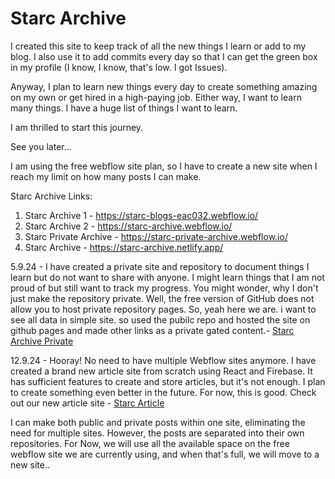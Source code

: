 # Starc Archive
I created this site to keep track of all the new things I learn or add to my blog. I also use it to add commits every day so that I can get the green box in my profile (I know, I know, that's low. I got Issues).

Anyway, I plan to learn new things every day to create something amazing on my own or get hired in a high-paying job. Either way, I want to learn many things. I have a huge list of things I want to learn.

I am thrilled to start this journey.

See you later...

I am using the free webflow site plan, so I have to create a new site when I reach my limit on how many posts I can make.

Starc Archive Links:
1. Starc Archive 1 - https://starc-blogs-eac032.webflow.io/
2. Starc Archive 2 - https://starc-archive.webflow.io/
3. Starc Private Archive - https://starc-private-archive.webflow.io/
4. Starc Archive - https://starc-archive.netlify.app/

5.9.24 - I have created a private site and repository to document things I learn but do not want to share with anyone. I might learn things that I am not proud of but still want to track my progress. You might wonder, why I don't just make the repository private. Well, the free version of GitHub does not allow you to host private repository pages. 
So, yeah here we are. i want to see all data in simple site. so used the pubilc repo and hosted the site on github pages and made other links as a private gated content.- <a href="https://github.com/StephenStarc/Starc-Archive-Private">Starc Archive Private</a>

12.9.24 - Hooray! No need to have multiple Webflow sites anymore. I have created a brand new article site from scratch using React and Firebase. It has sufficient features to create and store articles, but it's not enough. I plan to create something even better in the future. For now, this is good. Check out our new article site - <a href="https://starc-archive.netlify.app/">Starc Article</a>

I can make both public and private posts within one site, eliminating the need for multiple sites. However, the posts are separated into their own repositories. For Now, we will use all the available space on the free webflow site we are currently using, and when that's full, we will move to a new site..
